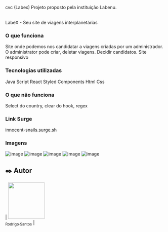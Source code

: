 cvc (Labex)
Projeto proposto pela instituição Labenu.
<br>
<br>


LabeX - Seu site de viagens interplanetárias

### O que funciona
Site onde podemos nos candidatar a viagens criadas por um administrador. O administrator pode criar, deletar viagens. Decidir candidatos. Site responsivo

### Tecnologias utilizadas
Java Script
React
Styled Components
Html
Css

### O que não funciona
Select do country, clear do hook, regex

### Link Surge 
innocent-snails.surge.sh

### Imagens
![image](https://user-images.githubusercontent.com/93896739/166171688-690db8fa-688a-4f36-a691-cf8161c2f931.png)
![image](https://user-images.githubusercontent.com/93896739/166171758-f1ecf6f3-9432-4192-83ac-d443edfc2e1e.png)
![image](https://user-images.githubusercontent.com/93896739/166171775-9382832f-cd55-4fcc-a83c-3873a605553f.png)
![image](https://user-images.githubusercontent.com/93896739/166171792-6e004a2e-513c-427f-b777-6f902de7ef2d.png)
![image](https://user-images.githubusercontent.com/93896739/166171804-8a6744a4-ca45-4d37-92db-ad632dffeaec.png)



## :black_nib: Autor

| [<img src="https://avatars.githubusercontent.com/u/93896739?v=4" width=115><br><sub>Rodrigo Santos</sub>](https://github.com/Pods89) |
